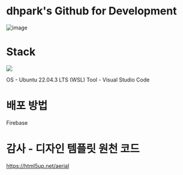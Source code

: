 # dhpark's Github for Development
![image](https://github.com/pdh4869/pdh4869.github.io/assets/76561901/7332fca7-ccbe-4420-bb50-5b58fbcf8d4b)

# Stack
<img src="https://img.shields.io/badge/Python-%233776AB?logo=Python"/>


OS - Ubuntu 22.04.3 LTS (WSL)
Tool - Visual Studio Code

# 배포 방법
Firebase

# 감사 - 디자인 템플릿 원천 코드
https://html5up.net/aerial
